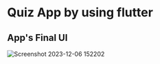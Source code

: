 # Quiz App by using flutter

## App's Final UI

![Screenshot 2023-12-06 152202](https://github.com/OMkrishnagupta/QuizApp/assets/121112264/2e2c8667-7fc7-4ad6-9aed-6da3dfa9013c)


